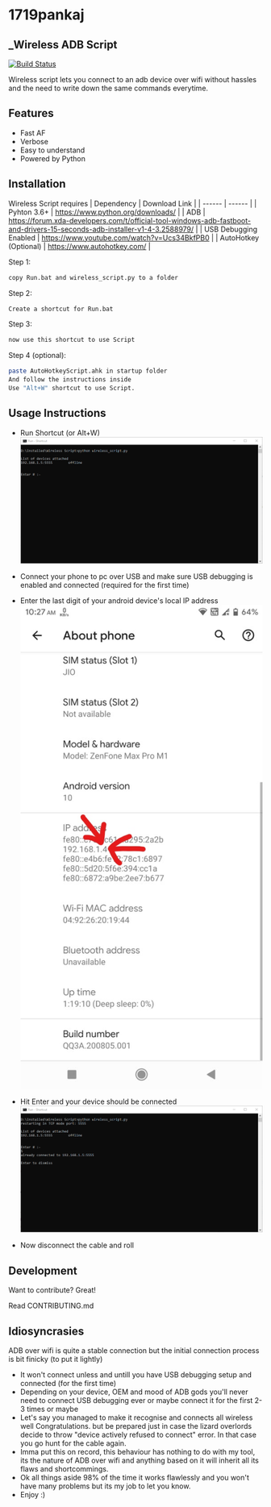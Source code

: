 # 1719pankaj
## _Wireless ADB Script



[![Build Status](https://travis-ci.org/joemccann/dillinger.svg?branch=master)](https://travis-ci.org/joemccann/dillinger)

Wireless script lets you connect to an adb device over wifi without hassles and the need to write down the same 
commands everytime.


## Features
- Fast AF
- Verbose
- Easy to understand 
- Powered by Python

## Installation

Wireless Script requires
| Dependency | Download Link |
| ------ | ------ |
| Pyhton 3.6+ | https://www.python.org/downloads/ |
| ADB | https://forum.xda-developers.com/t/official-tool-windows-adb-fastboot-and-drivers-15-seconds-adb-installer-v1-4-3.2588979/ |
| USB Debugging Enabled | https://www.youtube.com/watch?v=Ucs34BkfPB0 |
| AutoHotkey (Optional) | https://www.autohotkey.com/ |


Step 1:

```sh
copy Run.bat and wireless_script.py to a folder
```

Step 2:

```sh
Create a shortcut for Run.bat
```

Step 3:

```sh
now use this shortcut to use Script
```

Step 4 (optional):

```sh
paste AutoHotkeyScript.ahk in startup folder
And follow the instructions inside
Use "Alt+W" shortcut to use Script.
```

## Usage Instructions

- Run Shortcut (or Alt+W)
![alt text](https://github.com/1719pankaj/Utilities/blob/main/enter.png)

- Connect your phone to pc over USB and make sure USB debugging is enabled and connected  (required for the first time)

- Enter the last digit of your android device's local IP address
![alt text](https://github.com/1719pankaj/Utilities/blob/main/andy.jpeg.jpg)

- Hit Enter and your device should be connected
![alt text](https://github.com/1719pankaj/Utilities/blob/main/connected.png)

- Now disconnect the cable and roll
## Development

Want to contribute? Great!

Read CONTRIBUTING.md

## Idiosyncrasies

ADB over wifi is quite a stable connection but the initial connection process is bit finicky (to put it lightly)

- It won't connect unless and untill you have USB debugging setup and connected (for the first time)
- Depending on your device, OEM and mood of ADB gods you'll never need to connect USB debugging ever or maybe connect it for the first 2-3 times or maybe
- Let's say you managed to make it recognise and connects all wireless well Congratulations. but be prepared just in case the lizard overlords decide to throw "device actively refused to connect" error. In that case you go hunt for the cable again.
- Imma put this on record, this behaviour has nothing to do with my tool, its the nature of ADB over wifi and anything based on it will inherit all its flaws and shortcommings.
- Ok all things aside 98% of the time it works flawlessly and you won't have many problems but its my job to let you know.
- Enjoy :)
